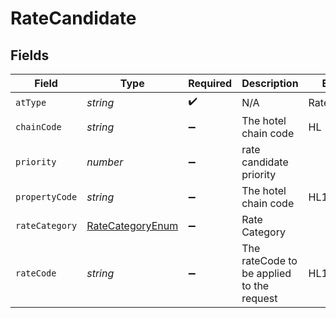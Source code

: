 # RateCandidate


## Fields

| Field                                                       | Type                                                        | Required                                                    | Description                                                 | Example                                                     |
| ----------------------------------------------------------- | ----------------------------------------------------------- | ----------------------------------------------------------- | ----------------------------------------------------------- | ----------------------------------------------------------- |
| `atType`                                                    | *string*                                                    | :heavy_check_mark:                                          | N/A                                                         | RateCandidate                                               |
| `chainCode`                                                 | *string*                                                    | :heavy_minus_sign:                                          | The hotel chain code                                        | HL                                                          |
| `priority`                                                  | *number*                                                    | :heavy_minus_sign:                                          | rate candidate priority                                     |                                                             |
| `propertyCode`                                              | *string*                                                    | :heavy_minus_sign:                                          | The hotel chain code                                        | HL12345                                                     |
| `rateCategory`                                              | [RateCategoryEnum](../../models/shared/ratecategoryenum.md) | :heavy_minus_sign:                                          | Rate Category                                               |                                                             |
| `rateCode`                                                  | *string*                                                    | :heavy_minus_sign:                                          | The rateCode to be applied to the request                   | HL123                                                       |